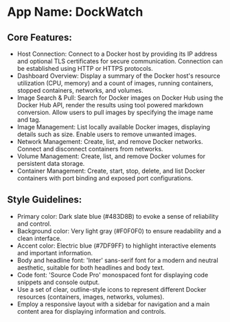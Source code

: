 # **App Name**: DockWatch

## Core Features:

- Host Connection: Connect to a Docker host by providing its IP address and optional TLS certificates for secure communication. Connection can be established using HTTP or HTTPS protocols.
- Dashboard Overview: Display a summary of the Docker host's resource utilization (CPU, memory) and a count of images, running containers, stopped containers, networks, and volumes.
- Image Search & Pull: Search for Docker images on Docker Hub using the Docker Hub API, render the results using tool powered markdown conversion. Allow users to pull images by specifying the image name and tag.
- Image Management: List locally available Docker images, displaying details such as size. Enable users to remove unwanted images.
- Network Management: Create, list, and remove Docker networks. Connect and disconnect containers from networks.
- Volume Management: Create, list, and remove Docker volumes for persistent data storage.
- Container Management: Create, start, stop, delete, and list Docker containers with port binding and exposed port configurations.

## Style Guidelines:

- Primary color: Dark slate blue (#483D8B) to evoke a sense of reliability and control.
- Background color: Very light gray (#F0F0F0) to ensure readability and a clean interface.
- Accent color: Electric blue (#7DF9FF) to highlight interactive elements and important information.
- Body and headline font: 'Inter' sans-serif font for a modern and neutral aesthetic, suitable for both headlines and body text.
- Code font: 'Source Code Pro' monospaced font for displaying code snippets and console output.
- Use a set of clear, outline-style icons to represent different Docker resources (containers, images, networks, volumes).
- Employ a responsive layout with a sidebar for navigation and a main content area for displaying information and controls.
